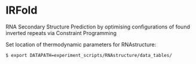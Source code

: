 # IRFold

RNA Secondary Structure Prediction by optimising configurations of found inverted repeats via Constraint Programming

Set location of thermodynamic parameters for RNAstructure:

```
$ export DATAPATH=experiment_scripts/RNAstructure/data_tables/
```


